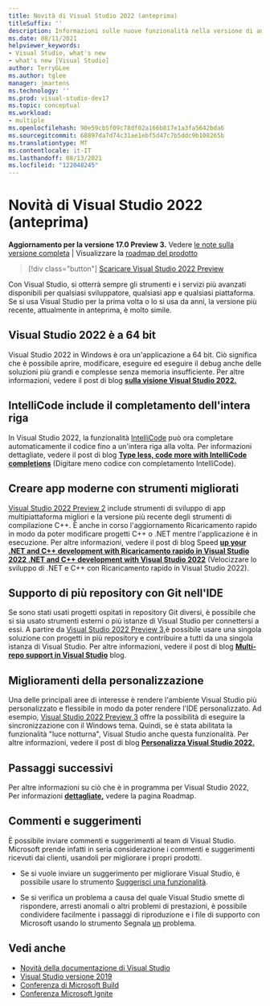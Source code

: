 ```yaml
---
title: Novità di Visual Studio 2022 (anteprima)
titleSuffix: ''
description: Informazioni sulle nuove funzionalità nella versione di anteprima di Visual Studio 2022.
ms.date: 08/11/2021
helpviewer_keywords:
- Visual Studio, what's new
- what's new [Visual Studio]
author: TerryGLee
ms.author: tglee
manager: jmartens
ms.technology: ''
ms.prod: visual-studio-dev17
ms.topic: conceptual
ms.workload:
- multiple
ms.openlocfilehash: 90e59cb5f09c78df02a166b817e1a3fa5642bda6
ms.sourcegitcommit: 68897da7d74c31ae1ebf5d47c7b5ddc9b108265b
ms.translationtype: MT
ms.contentlocale: it-IT
ms.lasthandoff: 08/13/2021
ms.locfileid: "122048245"
---
```

# <a name="whats-new-in-visual-studio-2022-preview"></a>Novità di Visual Studio 2022 (anteprima)

**Aggiornamento per la versione 17.0 Preview 3.** Vedere [le note sulla versione completa](/visualstudio/releases/2022/release-notes-preview/) | Visualizzare la [roadmap del prodotto](/visualstudio/productinfo/vs-roadmap/)

>[!div class="button"]
>[Scaricare Visual Studio 2022 Preview](https://visualstudio.microsoft.com/vs/preview/vs2022/)

Con Visual Studio, si otterrà sempre gli strumenti e i servizi più avanzati disponibili per qualsiasi sviluppatore, qualsiasi app e qualsiasi piattaforma. Se si usa Visual Studio per la prima volta o lo si usa da anni, la versione più recente, attualmente in anteprima, è molto simile.

## <a name="visual-studio-2022-is-64-bit"></a>Visual Studio 2022 è a 64 bit

Visual Studio 2022 in Windows è ora un'applicazione a 64 bit. Ciò significa che è possibile aprire, modificare, eseguire ed eseguire il debug anche delle soluzioni più grandi e complesse senza memoria insufficiente. Per altre informazioni, vedere il post di blog [**sulla visione Visual Studio 2022.**](https://devblogs.microsoft.com/visualstudio/visual-studio-2022/)

## <a name="intellicode-includes-whole-line-completion"></a>IntelliCode include il completamento dell'intera riga

In Visual Studio 2022, la funzionalità [IntelliCode](/visualstudio/intellicode/) può ora completare automaticamente il codice fino a un'intera riga alla volta. Per informazioni dettagliate, vedere il post di blog [**Type less, code more with IntelliCode completions**](https://devblogs.microsoft.com/visualstudio/type-less-code-more-with-intellicode-completions/) (Digitare meno codice con completamento IntelliCode).

## <a name="build-modern-apps-with-improved-tools"></a>Creare app moderne con strumenti migliorati

[Visual Studio 2022 Preview 2](https://devblogs.microsoft.com/visualstudio/visual-studio-2022-preview-2-is-out/) include strumenti di sviluppo di app multipiattaforma migliori e la versione più recente degli strumenti di compilazione C++. È anche in corso l'aggiornamento Ricaricamento rapido in modo da poter modificare progetti C++ o .NET mentre l'applicazione è in esecuzione. Per altre informazioni, vedere il post di blog Speed [**up your .NET and C++ development with Ricaricamento rapido in Visual Studio 2022 .NET and C++ development with Visual Studio 2022**](https://devblogs.microsoft.com/visualstudio/speed-up-your-dotnet-and-cplusplus-development-with-hot-reload-in-visual-studio-2022/) (Velocizzare lo sviluppo di .NET e C++ con Ricaricamento rapido in Visual Studio 2022).

## <a name="multi-repo-support-with-git-in-the-ide"></a>Supporto di più repository con Git nell'IDE

Se sono stati usati progetti ospitati in repository Git diversi, è possibile che si sia usato strumenti esterni o più istanze di Visual Studio per connettersi a essi. A partire da [Visual Studio 2022 Preview 3,](https://devblogs.microsoft.com/visualstudio/visual-studio-2022-preview-3-now-available/)è possibile usare una singola soluzione con progetti in più repository e contribuire a tutti da una singola istanza di Visual Studio. Per altre informazioni, vedere il post di blog [**Multi-repo support in Visual Studio**](https://devblogs.microsoft.com/visualstudio/multi-repo-support-in-visual-studio/) blog.

## <a name="personalization-improvements"></a>Miglioramenti della personalizzazione

Una delle principali aree di interesse è rendere l'ambiente Visual Studio più personalizzato e flessibile in modo da poter rendere l'IDE personalizzato. Ad esempio, [Visual Studio 2022 Preview 3](https://devblogs.microsoft.com/visualstudio/visual-studio-2022-preview-3-now-available/) offre la possibilità di eseguire la sincronizzazione con il Windows tema. Quindi, se è stata abilitata la funzionalità "luce notturna", Visual Studio anche questa funzionalità. Per altre informazioni, vedere il post di blog [**Personalizza Visual Studio 2022.**](https://devblogs.microsoft.com/visualstudio/personalize-your-visual-studio-2022/)

## <a name="whats-next"></a>Passaggi successivi

Per altre informazioni su ciò che è in programma per Visual Studio 2022, Per informazioni [**dettagliate,**](/visualstudio/productinfo/vs-roadmap/) vedere la pagina Roadmap.

## <a name="give-us-feedback"></a>Commenti e suggerimenti

È possibile inviare commenti e suggerimenti al team di Visual Studio. Microsoft prende infatti in seria considerazione i commenti e suggerimenti ricevuti dai clienti, usandoli per migliorare i propri prodotti.

* Se si vuole inviare un suggerimento per migliorare Visual Studio, è possibile usare lo strumento [Suggerisci una funzionalità](suggest-a-feature.md).

* Se si verifica un problema a causa del quale Visual Studio smette di rispondere, arresti anomali o altri problemi di prestazioni, è possibile condividere facilmente i passaggi di riproduzione e i file di supporto con Microsoft usando lo strumento Segnala [un](how-to-report-a-problem-with-visual-studio.md) problema.

## <a name="see-also"></a>Vedi anche

* [Novità della documentazione di Visual Studio](whats-new-visual-studio-docs.md)
* [Visual Studio versione 2019](/visualstudio/releases/2019/release-notes/)
* [Conferenza di Microsoft Build](https://www.microsoft.com/build)
* [Conferenza Microsoft Ignite](https://www.microsoft.com/ignite)

